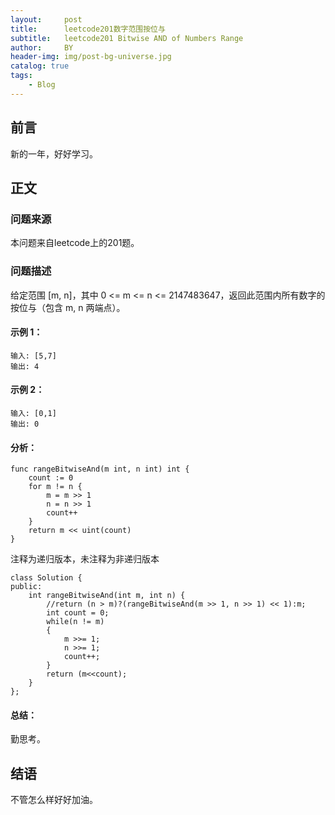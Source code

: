 ```yaml
---
layout:     post
title:      leetcode201数字范围按位与
subtitle:   leetcode201 Bitwise AND of Numbers Range
author:     BY
header-img: img/post-bg-universe.jpg
catalog: true
tags:
    - Blog
---
```



## 前言

新的一年，好好学习。

## 正文

### 问题来源

本问题来自leetcode上的201题。

### 问题描述

给定范围 [m, n]，其中 0 <= m <= n <= 2147483647，返回此范围内所有数字的按位与（包含 m, n 两端点）。  

#### 示例 1：
```
输入: [5,7]
输出: 4
```

#### 示例 2：
```
输入: [0,1]
输出: 0
```

#### 分析：
```
func rangeBitwiseAnd(m int, n int) int {
    count := 0
    for m != n {
        m = m >> 1 
        n = n >> 1 
        count++
    }
    return m << uint(count)
}
```
注释为递归版本，未注释为非递归版本
```
class Solution {
public:
    int rangeBitwiseAnd(int m, int n) {
        //return (n > m)?(rangeBitwiseAnd(m >> 1, n >> 1) << 1):m;
        int count = 0;
        while(n != m) 
        {
            m >>= 1;
            n >>= 1;
            count++;
        }
        return (m<<count);
    }
};
```
#### 总结：
勤思考。  

## 结语
不管怎么样好好加油。
